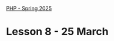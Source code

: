 [PHP - Spring 2025](https://github.com/arturomorarioja-kea/WD_PHP_F25/blob/main/README.md)

# Lesson 8 - 25 March

[## Homework]: #
[Check out these code samples:]: #
[- Films REST API(https://github.com/arturomorarioja/php_films_rest_api)]: #

